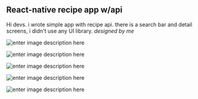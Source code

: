 ## React-native recipe app w/api
Hi devs. i wrote simple app with recipe api. there is a search bar and detail screens, i didn't use any UI library.
*designed by me*

![enter image description here](https://raw.githubusercontent.com/melihsahtulek/react-native-recipe-app/master/assets/appSS/Screenshot_1638565859.png)

![enter image description here](https://raw.githubusercontent.com/melihsahtulek/react-native-recipe-app/master/assets/appSS/Screenshot_1638566114.png)

![enter image description here](https://raw.githubusercontent.com/melihsahtulek/react-native-recipe-app/master/assets/appSS/Screenshot_1638566173.png)

![enter image description here](https://raw.githubusercontent.com/melihsahtulek/react-native-recipe-app/master/assets/appSS/Screenshot_1638566152.png)

![enter image description here](https://raw.githubusercontent.com/melihsahtulek/react-native-recipe-app/master/assets/appSS/Screenshot_1638566157.png)
